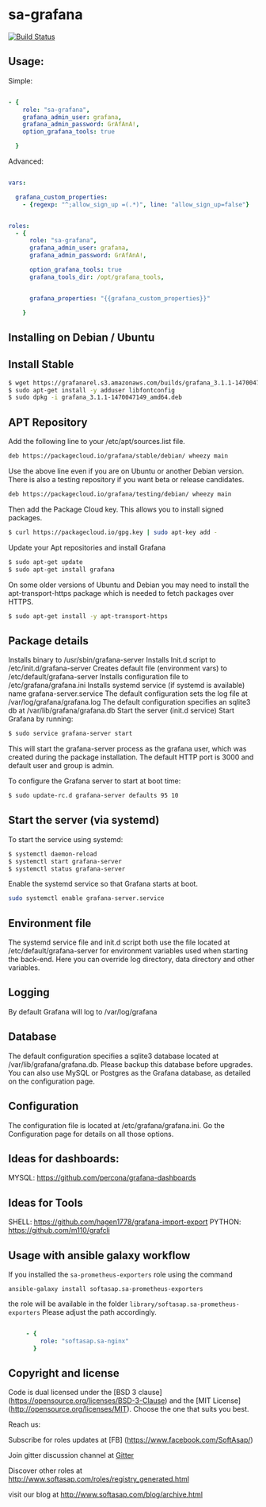 sa-grafana
==========


[![Build Status](https://travis-ci.org/softasap/sa-grafana.svg?branch=master)](https://travis-ci.org/softasap/sa-grafana)


Usage:
----------------------------------

Simple:

```YAML

- {
    role: "sa-grafana",
    grafana_admin_user: grafana,
    grafana_admin_password: GrAfAnA!,
    option_grafana_tools: true

  }


```

Advanced:

```YAML

vars:

  grafana_custom_properties:
    - {regexp: "^;allow_sign_up =(.*)", line: "allow_sign_up=false"}


roles:
  - {
      role: "sa-grafana",
      grafana_admin_user: grafana,
      grafana_admin_password: GrAfAnA!,

      option_grafana_tools: true
      grafana_tools_dir: /opt/grafana_tools,


      grafana_properties: "{{grafana_custom_properties}}"

    }


```


Installing on Debian / Ubuntu
----------------------------------

Install Stable
----------------------------------

```bash
$ wget https://grafanarel.s3.amazonaws.com/builds/grafana_3.1.1-1470047149_amd64.deb
$ sudo apt-get install -y adduser libfontconfig
$ sudo dpkg -i grafana_3.1.1-1470047149_amd64.deb
```

APT Repository
----------------------------------

Add the following line to your /etc/apt/sources.list file.
```bash
deb https://packagecloud.io/grafana/stable/debian/ wheezy main
```
Use the above line even if you are on Ubuntu or another Debian version. There is also a testing repository if you want beta or release candidates.

```bash
deb https://packagecloud.io/grafana/testing/debian/ wheezy main
```
Then add the Package Cloud key. This allows you to install signed packages.

```bash
$ curl https://packagecloud.io/gpg.key | sudo apt-key add -
```
Update your Apt repositories and install Grafana

```bash
$ sudo apt-get update
$ sudo apt-get install grafana
```

On some older versions of Ubuntu and Debian you may need to install the apt-transport-https package which is needed to fetch packages over HTTPS.

```bash
$ sudo apt-get install -y apt-transport-https
```

Package details
----------------------------------

Installs binary to /usr/sbin/grafana-server
Installs Init.d script to /etc/init.d/grafana-server
Creates default file (environment vars) to /etc/default/grafana-server
Installs configuration file to /etc/grafana/grafana.ini
Installs systemd service (if systemd is available) name grafana-server.service
The default configuration sets the log file at /var/log/grafana/grafana.log
The default configuration specifies an sqlite3 db at /var/lib/grafana/grafana.db
Start the server (init.d service)
Start Grafana by running:

```bash
$ sudo service grafana-server start
```

This will start the grafana-server process as the grafana user, which was created during the package installation. The default HTTP port is 3000 and default user and group is admin.

To configure the Grafana server to start at boot time:

```bash
$ sudo update-rc.d grafana-server defaults 95 10
```

Start the server (via systemd)
----------------------------------

To start the service using systemd:

```bash
$ systemctl daemon-reload
$ systemctl start grafana-server
$ systemctl status grafana-server
```

Enable the systemd service so that Grafana starts at boot.


```bash
sudo systemctl enable grafana-server.service
```


Environment file
----------------------------------

The systemd service file and init.d script both use the file located at /etc/default/grafana-server for environment variables used when starting the back-end. Here you can override log directory, data directory and other variables.

Logging
----------------------------------

By default Grafana will log to /var/log/grafana

Database
----------------------------------

The default configuration specifies a sqlite3 database located at /var/lib/grafana/grafana.db. Please backup this database before upgrades. You can also use MySQL or Postgres as the Grafana database, as detailed on the configuration page.

Configuration
----------------------------------

The configuration file is located at /etc/grafana/grafana.ini. Go the Configuration page for details on all those options.

 Ideas for dashboards:
 ----------------------------------

MYSQL:   https://github.com/percona/grafana-dashboards

Ideas for Tools
----------------------------------

SHELL: https://github.com/hagen1778/grafana-import-export
PYTHON: https://github.com/m110/grafcli  



Usage with ansible galaxy workflow
----------------------------------

If you installed the `sa-prometheus-exporters` role using the command


`
   ansible-galaxy install softasap.sa-prometheus-exporters
`

the role will be available in the folder `library/softasap.sa-prometheus-exporters`
Please adjust the path accordingly.

```YAML

     - {
         role: "softasap.sa-nginx"
       }

```  



Copyright and license
---------------------

Code is dual licensed under the [BSD 3 clause] (https://opensource.org/licenses/BSD-3-Clause) and the [MIT License] (http://opensource.org/licenses/MIT). Choose the one that suits you best.

Reach us:

Subscribe for roles updates at [FB] (https://www.facebook.com/SoftAsap/)

Join gitter discussion channel at [Gitter](https://gitter.im/softasap)

Discover other roles at  http://www.softasap.com/roles/registry_generated.html

visit our blog at http://www.softasap.com/blog/archive.html
